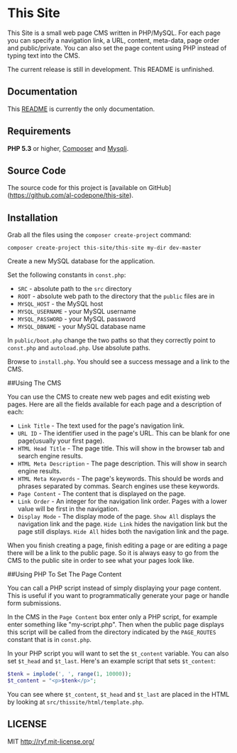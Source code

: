 # This Site

This Site is a small web page CMS written in PHP/MySQL.
For each page you can specify a navigation link, a URL,
content, meta-data, page order and public/private. You
can also set the page content using PHP instead of typing
text into the CMS.

The current release is still in development.
This README is unfinished.

## Documentation

This [README](https://github.com/al-codepone/this-site/blob/master/README.md)
is currently the only documentation.

## Requirements

**PHP 5.3** or higher, [Composer](https://getcomposer.org/)
and [Mysqli](http://www.php.net/manual/en/book.mysqli.php).

## Source Code

The source code for this project is [available on GitHub]
(https://github.com/al-codepone/this-site).

## Installation

Grab all the files using the `composer create-project` command:

    composer create-project this-site/this-site my-dir dev-master

Create a new MySQL database for the application.

Set the following constants in `const.php`:

- `SRC` - absolute path to the `src` directory
- `ROOT` - absolute web path to the directory that the `public` files are in
- `MYSQL_HOST` - the MySQL host
- `MYSQL_USERNAME` - your MySQL username
- `MYSQL_PASSWORD` - your MySQL password
- `MYSQL_DBNAME` - your MySQL database name

In `public/boot.php` change the two paths so that they correctly point to `const.php` and `autoload.php`. Use absolute paths.

Browse to `install.php`. You should see a success message and a link to the CMS.

##Using The CMS

You can use the CMS to create new web pages and edit existing
web pages. Here are all the fields available for each page and
a description of each:

- `Link Title` - The text used for the page's navigation link.
- `URL ID` - The identifier used in the page's URL. This can be blank for one page(usually your first page).
- `HTML Head Title` - The page title. This will show in the browser tab and search engine results.
- `HTML Meta Description` - The page description. This will show in search engine results.
- `HTML Meta Keywords` - The page's keywords. This should be words and phrases separated by commas. Search engines use these keywords.
- `Page Content` - The content that is displayed on the page.
- `Link Order` - An integer for the navigation link order. Pages with a lower value will be first in the navigation.
- `Display Mode` - The display mode of the page. `Show All` displays the navigation link and the page. `Hide Link` hides the navigation link but the page still displays. `Hide All` hides both the navigation link and the page.

When you finish creating a page, finish editing a page or are
editing a page there will be a link to the public page. So it
is always easy to go from the CMS to the public site in order
to see what your pages look like.

##Using PHP To Set The Page Content

You can call a PHP script instead of simply displaying your page content.
This is useful if you want to programmatically generate your page or handle
form submissions.

In the CMS in the `Page Content` box enter only a PHP script, for example
enter something like "my-script.php". Then when the public page displays
this script will be called from the directory indicated by the `PAGE_ROUTES`
constant that is in `const.php`.

In your PHP script you will want to set the `$t_content` variable. You can also
set `$t_head` and `$t_last`. Here's an example script that sets `$t_content`:

```php
$tenk = implode(', ', range(1, 10000));
$t_content = "<p>$tenk</p>";
```

You can see where `$t_content`, `$t_head` and `$t_last` are placed in the HTML
by looking at `src/thissite/html/template.php`.

## LICENSE

MIT <http://ryf.mit-license.org/>
